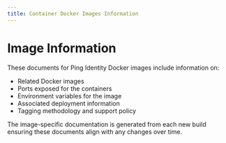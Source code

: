 ```yaml
---
title: Container Docker Images Information
---
```

# Image Information

These documents for Ping Identity Docker images include information on:

* Related Docker images
* Ports exposed for the containers
* Environment variables for the image
* Associated deployment information
* Tagging methodology and support policy

The image-specific documentation is generated from each new build ensuring these documents align with any changes over time.
